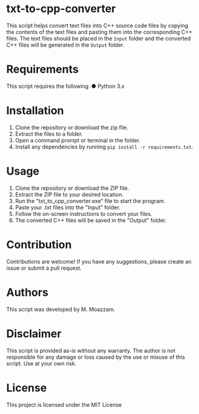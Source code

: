 # txt-to-cpp-converter
This script helps convert text files into C++ source code files by copying the contents of the text files and pasting them into the corresponding C++ files. The text files should be placed in the `Input` folder and the converted C++ files will be generated in the `Output` folder.
# Requirements
This script requires the following:
● Python 3.x
# Installation
1. Clone the repository or download the zip file.
2. Extract the files to a folder.
3. Open a command prompt or terminal in the folder.
4. Install any dependencies by running `pip install -r requirements.txt`.
# Usage
1. Clone the repository or download the ZIP file.
2. Extract the ZIP file to your desired location.
3. Run the "txt_to_cpp_converter.exe" file to start the program.
4. Paste your .txt files into the "Input" folder.
5. Follow the on-screen instructions to convert your files.
6. The converted C++ files will be saved in the "Output" folder.
# Contribution
Contributions are welcome! If you have any suggestions, please create an issue or submit a pull
request.
# Authors
This script was developed by M. Moazzam.
# Disclaimer
This script is provided as-is without any warranty. The author is not responsible for any damage
or loss caused by the use or misuse of this script. Use at your own risk.
# License
This project is licensed under the MIT License
